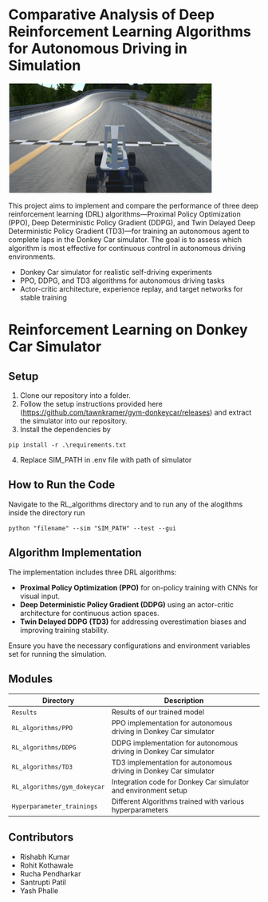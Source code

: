 # Comparative Analysis of Deep Reinforcement Learning Algorithms for Autonomous Driving in Simulation

![Screenshot](donkeycar.png)

This project aims to implement and compare the performance of three deep reinforcement learning (DRL) algorithms—Proximal Policy Optimization (PPO), Deep Deterministic Policy Gradient (DDPG), and Twin Delayed Deep Deterministic Policy Gradient (TD3)—for training an autonomous agent to complete laps in the Donkey Car simulator. The goal is to assess which algorithm is most effective for continuous control in autonomous driving environments.

- Donkey Car simulator for realistic self-driving experiments
- PPO, DDPG, and TD3 algorithms for autonomous driving tasks
- Actor-critic architecture, experience replay, and target networks for stable training

# Reinforcement Learning on Donkey Car Simulator

## Setup

1. Clone our repository into a folder. 
2. Follow the setup instructions provided here (https://github.com/tawnkramer/gym-donkeycar/releases) and extract the simulator into our repository. 
3. Install the dependencies by
```
pip install -r .\requirements.txt
```
4. Replace SIM_PATH in .env file with path of simulator

## How to Run the Code
Navigate to the RL_algorithms directory and to run any of the alogithms inside the directory run 
```
python "filename" --sim "SIM_PATH" --test --gui
```

## Algorithm Implementation

The implementation includes three DRL algorithms:

- **Proximal Policy Optimization (PPO)** for on-policy training with CNNs for visual input.
- **Deep Deterministic Policy Gradient (DDPG)** using an actor-critic architecture for continuous action spaces.
- **Twin Delayed DDPG (TD3)** for addressing overestimation biases and improving training stability.

Ensure you have the necessary configurations and environment variables set for running the simulation.

## Modules

| **Directory**      | **Description**                                                            |
|--------------------|----------------------------------------------------------------------------|
| `Results`      | Results of our trained model |
| `RL_algorithms/PPO`          | PPO implementation for autonomous driving in Donkey Car simulator          |
| `RL_algorithms/DDPG`         | DDPG implementation for autonomous driving in Donkey Car simulator         |
| `RL_algorithms/TD3`          | TD3 implementation for autonomous driving in Donkey Car simulator          |
| `RL_algorithms/gym_dokeycar`    | Integration code for Donkey Car simulator and environment setup            |
| `Hyperparameter_trainings`        | Different Algorithms trained with various hyperparameters            |

## Contributors

- Rishabh Kumar
- Rohit Kothawale
- Rucha Pendharkar 
- Santrupti Patil
- Yash Phalle
      
